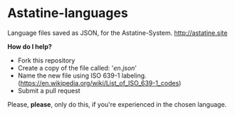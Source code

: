 # Astatine-languages
Language files saved as JSON, for the Astatine-System. http://astatine.site

**How do I help?**
- Fork this repository
- Create a copy of the file called: '*en.json*'
- Name the new file using ISO 639-1 labeling. (https://en.wikipedia.org/wiki/List_of_ISO_639-1_codes)
- Submit a pull request

Please, **please**, only do this, if you're experienced in the chosen language.
